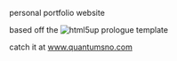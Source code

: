 personal portfolio website


based off the ![html5up prologue template](https://html5up.net/prologue)


catch it at www.quantumsno.com
